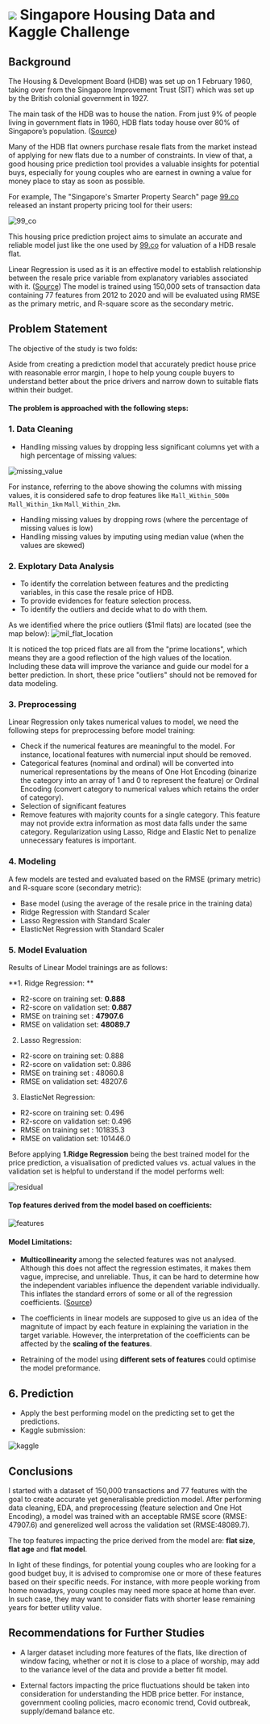 #  ![](https://ga-dash.s3.amazonaws.com/production/assets/logo-9f88ae6c9c3871690e33280fcf557f33.png) Singapore Housing Data and Kaggle Challenge

## Background

The Housing & Development Board (HDB) was set up on 1 February 1960, taking over from the Singapore Improvement Trust (SIT) which was set up by the British colonial government in 1927.

The main task of the HDB was to house the nation. From just 9% of people living in government flats in 1960, HDB flats today house over 80% of Singapore’s population. ([Source](https://dollarsandsense.sg/5-types-hdb-flats-not-longer-built-singapore/))

Many of the HDB flat owners purchase resale flats from the market instead of applying for new flats due to a number of constraints. In view of that, a good housing price prediction tool provides a valuable insights for potential buys, especially for young couples who are earnest in owning a value for money place to stay as soon as possible. 

For example, The "Singapore's Smarter Property Search" page [99.co](https://www.99.co/) released an instant property pricing tool for their users:

![99_co](./img/99_co.png)

This housing price prediction project aims to simulate an accurate and reliable model just like the one used by [99.co](https://www.99.co/) for valuation of a HDB resale flat. 

Linear Regression is used as it is an effective model to establish relationship between the resale price variable from explanatory variables associated with it. ([Source](https://www.knowledgehut.com/blog/data-science/linear-regression-for-machine-learning)) The model is trained using 150,000 sets of transaction data containing 77 features from 2012 to 2020 and will be evaluated using RMSE as the primary metric, and R-square score as the secondary metric. 

## Problem Statement

The objective of the study is two folds:

Aside from creating a prediction model that accurately predict house price with reasonable error margin, I hope to help young couple buyers to understand better about the price drivers and narrow down to suitable flats within their budget. 

#### The problem is approached with the following steps:

### 1. Data Cleaning
- Handling missing values by dropping less significant columns yet with a high percentage of missing values:

![missing_value](./img/missing_value.png)

For instance, referring to the above showing the columns with missing values, it is considered safe to drop features like `Mall_Within_500m` `Mall_Within_1km` `Mall_Within_2km`. 

- Handling missing values by dropping rows (where the percentage of missing values is low)
- Handling missing values by imputing using median value (when the values are skewed)

### 2. Explotary Data Analysis

- To identify the correlation between features and the predicting variables, in this case the resale price of HDB.
- To provide evidences for feature selection process.
- To identify the outliers and decide what to do with them. 

As we identified where the price outliers ($1mil flats) are located (see the map below):
![mil_flat_location](./img/mil_flat_location.png)

It is noticed the top priced flats are all from the "prime locations", which means they are a good reflection of the high values of the location. Including these data will improve the variance and guide our model for a better prediction. In short, these price "outliers" should not be removed for data modeling. 

### 3. Preprocessing

Linear Regression only takes numerical values to model, we need the following steps for preprocessing before model training:

- Check if the numerical features are meaningful to the model. For instance, locational features with numercial input should be removed.
- Categorical features (nominal and ordinal) will be converted into numerical representations by the means of One Hot Encoding (binarize the category into an array of 1 and 0 to represent the feature) or Ordinal Encoding (convert category to numerical values which retains the order of category).
- Selection of significant features
- Remove features with majority counts for a single category. This feature may not provide extra information as most data falls under the same category.
Regularization using Lasso, Ridge and Elastic Net to penalize unnecessary features is important.

### 4. Modeling

A few models are tested and evaluated based on the RMSE (primary metric) and R-square score (secondary metric):
- Base model (using the average of the resale price in the training data)
- Ridge Regression with Standard Scaler
- Lasso Regression with Standard Scaler
- ElasticNet Regression with Standard Scaler

### 5. Model Evaluation

Results of Linear Model trainings are as follows:

**1. Ridge Regression: **
- R2-score on training set: **0.888**
- R2-score on validation set: **0.887**
- RMSE on training set : **47907.6**
- RMSE on validation set: **48089.7**

2. Lasso Regression: 
- R2-score on training set: 0.888
- R2-score on validation set: 0.886
- RMSE on training set : 48060.8
- RMSE on validation set: 48207.6

3. ElasticNet Regression: 
- R2-score on training set: 0.496
- R2-score on validation set: 0.496
- RMSE on training set : 101835.3
- RMSE on validation set: 101446.0

Before applying **1.Ridge Regression** being the best trained model for the price prediction, a visualisation of predicted values vs. actual values in the validation set is helpful to understand if the model performs well:

![residual](./img/residual.png)

#### Top features derived from the model based on coefficients:

![features](./img/features.png)

#### Model Limitations:

- **Multicollinearity** among the selected features was not analysed. Although this does not affect the regression estimates, it makes them vague, imprecise, and unreliable. Thus, it can be hard to determine how the independent variables influence the dependent variable individually. This inflates the standard errors of some or all of the regression coefficients. ([Source](https://www.investopedia.com/terms/m/multicollinearity.asp#:~:text=Although%20multicollinearity%20does%20not%20affect,all%20of%20the%20regression%20coefficients.))

- The coefficients in linear models are supposed to give us an idea of the magnitute of impact by each feature in explaining the variation in the target variable. However, the interpretation of the coefficients can be affected by the **scaling of the features**. 

- Retraining of the model using **different sets of features** could optimise the model preformance. 

## 6. Prediction
- Apply the best performing model on the predicting set to get the predictions. 
- Kaggle submission:

![kaggle](./img/kaggle.png)


## Conclusions

I started with a dataset of 150,000 transactions and 77 features with the goal to create accurate yet generalisable prediction model. After performing data cleaning, EDA, and preprocessing (feature selection and One Hot Encoding), a model was trained with an acceptable RMSE score (RMSE: 47907.6) and generelized well across the validation set (RMSE:48089.7).

The top features impacting the price derived from the model are: **flat size**, **flat age** and **flat model**. 

In light of these findings, for potential young couples who are looking for a good budget buy, it is advised to compromise one or more of these features based on their specific needs. For instance, with more people working from home nowadays, young couples may need more space at home than ever. In such case, they may want to consider flats with shorter lease remaining years for better utility value.  

## Recommendations for Further Studies

- A larger dataset including more features of the flats, like direction of window facing, whether or not it is close to a place of worship, may add to the variance level of the data and provide a better fit model.

- External factors impacting the price fluctuations should be taken into consideration for understanding the HDB price better. For instance, government cooling policies, macro economic trend, Covid outbreak, supply/demand balance etc. 


